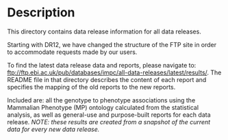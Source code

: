 # Description
This directory contains data release information for
all data releases.

Starting with DR12, we have changed the structure of the FTP
site in order to accommodate requests made by our users.

To find the latest data release data and reports, please navigate to:
ftp://ftp.ebi.ac.uk/pub/databases/impc/all-data-releases/latest/results/.
The README file in that directory describes the content of each report 
and specifies the mapping of the old reports to the new reports.

Included are: all the genotype to phenotype associations using the
Mammalian Phenotype (MP) ontology calculated from the statistical
analysis, as well as general-use and purpose-built reports for each
data release.
 _NOTE: these results are created from a snapshot of the current
data for every new data release._
